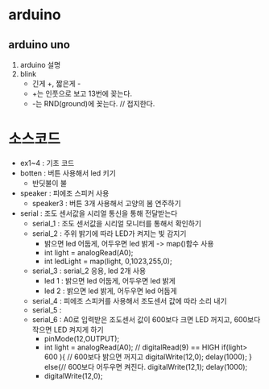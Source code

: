 # arduino 
## arduino uno
1. arduino 설명
2. blink 
	- 긴게 +, 짧은게 - 
	- +는 인풋으로 보고 13번에 꽂는다. 
	- -는 RND(ground)에 꽂는다. // 접지한다. 
# 소스코드
- ex1~4 : 기초 코드 
- botten : 버튼 사용해서 led 키기
	- 반딧불이 불 
- speaker : 피에조 스피커 사용
	- speaker3 : 버튼 3개 사용해서 고양의 봄 연주하기 
- serial : 조도 센서값을 시리얼 통신을 통해 전달받는다
	- serial_1 : 조도 센서값을 시리얼 모니터를 통해서 확인하기
	- serial_2 : 주위 밝기에 따라 LED가 켜지는 빛 감지기 
		- 밝으면 led 어둡게, 어두우면 led 밝게 -> map()함수 사용 
		- int light = analogRead(A0);
		- int ledLight = map(light, 0,1023,255,0);
	- serial_3 : serial_2 응용, led 2개 사용
		- led 1 : 밝으면 led 어둡게, 어두우면 led 밝게
		- led 2 : 밝으면 led 밝게, 어두우면 led 어둡게
	- serial_4 : 피에조 스피커를 사용해서 조도센서 값에 따라 소리 내기 
	- serial_5 : 
	- serial_6 : A0로 입력받은 조도센서 값이 600보다 크면 LED 꺼지고, 600보다 작으면 LED 켜지게 하기 
		- pinMode(12,OUTPUT);
		- int light = analogRead(A0);
		  // digitalRead(9) == HIGH
		  if(light> 600 ){ // 600보다 밝으면 꺼지고 
		    digitalWrite(12,0);
		    delay(1000);
		  } else{// 600보다 어두우면 켜진다.
		    digitalWrite(12,1);
		    delay(1000);
		- digitalWrite(12,0);
